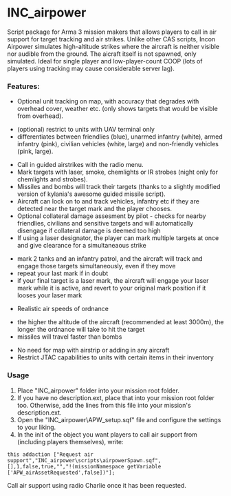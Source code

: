 # INC_airpower

Script package for Arma 3 mission makers that allows players to call in air support for target tracking and air strikes. 
Unlike other CAS scripts, Incon Airpower simulates high-altitude strikes where the aircraft is neither visible nor audible from the ground. 
The aicraft itself is not spawned, only simulated. 
Ideal for single player and low-player-count COOP (lots of players using tracking may cause considerable server lag). 


### Features:

* Optional unit tracking on map, with accuracy that degrades with overhead cover, weather etc. (only shows targets that would be visible from overhead). 
 - (optional) restrict to units with UAV terminal only
 - differentiates between friendlies (blue), unarmed infantry (white), armed infantry (pink), civilian vehicles (white, large) and non-friendly vehicles (pink, large). 
* Call in guided airstrikes with the radio menu. 
* Mark targets with laser, smoke, chemlights or IR strobes (night only for chemlights and strobes). 
* Missiles and bombs will track their targets (thanks to a slightly modified version of kylania's awesome guided missile script).
* Aircraft can lock on to and track vehicles, infantry etc if they are detected near the target mark and the player chooses. 
* Optional collateral damage assesment by pilot - checks for nearby friendlies, civilians and sensitive targets and will automatically disengage if collateral damage is deemed too high
* If using a laser designator, the player can mark multiple targets at once and give clearance for a simultaneaous strike
 - mark 2 tanks and an infantry patrol, and the aircraft will track and engage those targets simultaneously, even if they move
 - repeat your last mark if in doubt
 - if your final target is a laser mark, the aircraft will engage your laser mark while it is active, and revert to your original mark position if it looses your laser mark
* Realistic air speeds of ordnance 
 - the higher the altitude of the aircraft (recommended at least 3000m), the longer the ordnance will take to hit the target
 - missiles will travel faster than bombs
* No need for map with airstrip or adding in any aircraft
* Restrict JTAC capabilities to units with certain items in their inventory


### Usage

1. Place "INC_airpower" folder into your mission root folder. 
2. If you have no description.ext, place that into your mission root folder too. Otherwise, add the lines from this file into your mission's description.ext. 
3. Open the "INC_airpower\APW_setup.sqf" file and configure the settings to your liking. 
4. In the init of the object you want players to call air support from (including players themselves), write:

```this addaction ["Request air support","INC_airpower\scripts\airpowerSpawn.sqf",[],1,false,true,"","!(missionNamespace getVariable ['APW_airAssetRequested',false])"];```


Call air support using radio Charlie once it has been requested. 
